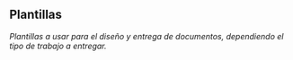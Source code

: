 ## Plantillas
*Plantillas a usar para el diseño y entrega de documentos, dependiendo el tipo de trabajo a entregar.*
